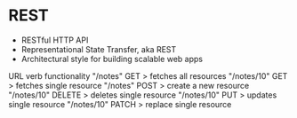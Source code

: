 # REST

- RESTful HTTP API
- Representational State Transfer, aka REST
- Architectural style for building scalable web apps

URL verb functionality
"/notes" GET > fetches all resources
"/notes/10" GET > fetches single resource
"/notes" POST > create a new resource
"/notes/10" DELETE > deletes single resource
"/notes/10" PUT > updates single resource
"/notes/10" PATCH > replace single resource
